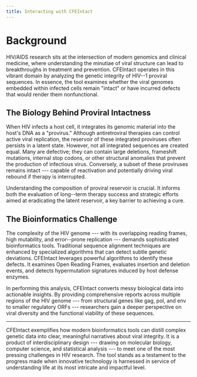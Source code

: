 ```yaml
---
title: Interacting with CFEIntact
---
```


# Background

HIV/AIDS research sits at the intersection of modern genomics and clinical medicine, where understanding the minutiae of viral structure can lead to breakthroughs in treatment and prevention. CFEIntact operates in this vibrant domain by analyzing the genetic integrity of HIV--1 proviral sequences. In essence, the tool examines whether the viral genomes embedded within infected cells remain "intact" or have incurred defects that would render them nonfunctional.

## The Biology Behind Proviral Intactness

When HIV infects a host cell, it integrates its genomic material into the host's DNA as a "provirus." Although antiretroviral therapies can control active viral replication, the reservoir of these integrated proviruses often persists in a latent state. However, not all integrated sequences are created equal. Many are defective; they can contain large deletions, frameshift mutations, internal stop codons, or other structural anomalies that prevent the production of infectious virus. Conversely, a subset of these proviruses remains intact --- capable of reactivation and potentially driving viral rebound if therapy is interrupted.

Understanding the composition of proviral reservoir is crucial. It informs both the evaluation of long--term therapy success and strategic efforts aimed at eradicating the latent reservoir, a key barrier to achieving a cure.

## The Bioinformatics Challenge

The complexity of the HIV genome --- with its overlapping reading frames, high mutability, and error--prone replication --- demands sophisticated bioinformatics tools. Traditional sequence alignment techniques are enhanced by specialized algorithms that can detect subtle genetic deviations. CFEIntact leverages powerful algorithms to identify these defects. It examines Open Reading Frames, evaluates insertion and deletion events, and detects hypermutation signatures induced by host defense enzymes.

In performing this analysis, CFEIntact converts messy biological data into actionable insights. By providing comprehensive reports across multiple regions of the HIV genome --- from structural genes like gag, pol, and env to smaller regulatory ORFs --- researchers gain a deeper perspective on viral diversity and the functional viability of these sequences.

---

CFEIntact exemplifies how modern bioinformatics tools can distill complex genetic data into clear, meaningful narratives about viral integrity. It is a product of interdisciplinary design --- drawing on molecular biology, computer science, and statistical analysis --- to meet one of the most pressing challenges in HIV research. The tool stands as a testament to the progress made when innovative technology is harnessed in service of understanding life at its most intricate and impactful level.
